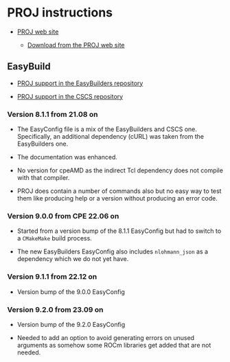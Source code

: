 # PROJ instructions

  * [PROJ web site](https://proj.org/)

      * [Download from the PROJ web site](https://proj.org/download.html)


## EasyBuild

  * [PROJ support in the EasyBuilders repository](https://github.com/easybuilders/easybuild-easyconfigs/tree/develop/easybuild/easyconfigs/p/PROJ)

  * [PROJ support in the CSCS repository](https://github.com/eth-cscs/production/tree/master/easybuild/easyconfigs/p/PROJ)


### Version 8.1.1 from 21.08 on

  * The EasyConfig file is a mix of the EasyBuilders and CSCS one. Specifically,
    an additional dependency (cURL) was taken from the EasyBuilders one.

  * The documentation was enhanced.

  * No version for cpeAMD as the indirect Tcl dependency does not compile with that
    compiler.

  * PROJ does contain a number of commands also but no easy way to test them like
    producing help or a version without producing an error code.


### Version 9.0.0 from CPE 22.06 on

  * Started from a version bump of the 8.1.1 EasyConfig but had to switch to a
    `CMakeMake` build process.

  * The new EasyBuilders EasyConfig also includes `nlohmann_json` as a dependency
    which we do not yet have.


### Version 9.1.1 from 22.12 on

  * Version bump of the 9.0.0 EasyConfig


### Version 9.2.0 from 23.09 on

  * Version bump of the 9.2.0 EasyConfig
  
  * Needed to add an option to avoid generating errors on unused arguments as somehow 
    some ROCm libraries get added that are not needed.

